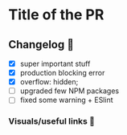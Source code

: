 # Title of the PR

## Changelog 🧬

- [x] super important stuff
- [x] production blocking error
- [x] overflow: hidden;
- [ ] upgraded few NPM packages
- [ ] fixed some warning + ESlint

### Visuals/useful links 🔗
